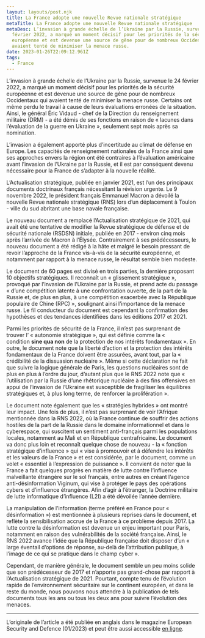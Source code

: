 ```yaml
---
layout: layouts/post.njk
title: La France adopte une nouvelle Revue nationale stratégique
metaTitle: La France adopte une nouvelle Revue nationale stratégique
metaDesc: L’invasion à grande échelle de l’Ukraine par la Russie, survenue le 24
  février 2022, a marqué un moment décisif pour les priorités de la sécurité
  européenne et est devenue une source de gêne pour de nombreux Occidentaux qui
  avaient tenté de minimiser la menace russe.
date: 2023-01-26T22:09:12.961Z
tags:
  - France
---
```

L’invasion à grande échelle de l’Ukraine par la Russie, survenue le 24 février 2022, a marqué un moment décisif pour les priorités de la sécurité européenne et est devenue une source de gêne pour de nombreux Occidentaux qui avaient tenté de minimiser la menace russe. Certains ont même perdu le travail à cause de leurs évaluations erronées de la situation. Ainsi, le général Éric Vidaud - chef de la Direction du renseignement militaire (DRM) - a été démis de ses fonctions en raison de « lacunes dans l’évaluation de la guerre en Ukraine », seulement sept mois après sa nomination.

L’invasion a également apporté plus d’incertitude au climat de défense en Europe. Les capacités de renseignement nationales de la France ainsi que ses approches envers la région ont été contraires à l’évaluation américaine avant l’invasion de l’Ukraine par la Russie, et il est par conséquent devenu nécessaire pour la France de s’adapter à la nouvelle réalité.

L’Actualisation stratégique, publiée en janvier 2021, est l’un des principaux documents doctrinaux français nécessitant la révision urgente. Le 9 novembre 2022, le président français Emmanuel Macron a dévoilé la nouvelle Revue nationale stratégique (RNS) lors d’un déplacement à Toulon - ville du sud abritant une base navale française.

Le nouveau document a remplacé l’Actualisation stratégique de 2021, qui avait été une tentative de modifier la Revue stratégique de défense et de sécurité nationale (RSDSN) initiale, publiée en 2017 - environ cinq mois après l’arrivée de Macron à l’Élysée. Contrairement à ses prédécesseurs, le nouveau document a été rédigé à la hâte et malgré le besoin pressant de revoir l’approche de la France vis-à-vis de la sécurité européenne, et notamment par rapport à la menace russe, le résultat semble bien modeste.

Le document de 60 pages est divisé en trois parties, la dernière proposant 10 objectifs stratégiques. Il reconnaît un « glissement stratégique », provoqué par l’invasion de l’Ukraine par la Russie, et prend acte du passage « d’une compétition latente à une confrontation ouverte, de la part de la Russie et, de plus en plus, à une compétition exacerbée avec la République populaire de Chine (RPC) », soulignant ainsi l’importance de la menace russe. Le fil conducteur du document est cependant la confirmation des hypothèses et des tendances identifiées dans les éditions 2017 et 2021.

Parmi les priorités de sécurité de la France, il n’est pas surprenant de trouver l’ « autonomie stratégique », qui est définie comme la « condition **sine qua non** de la protection de nos intérêts fondamentaux ». En outre, le document note que la liberté d’action et la protection des intérêts fondamentaux de la France doivent être assurées, avant tout, par la « crédibilité de la dissuasion nucléaire ». Même si cette déclaration ne fait que suivre la logique générale de Paris, les questions nucléaires sont de plus en plus à l’ordre du jour, d’autant plus que le RNS 2022 note que « l’utilisation par la Russie d’une rhétorique nucléaire à des fins offensives en appui de l’invasion de l’Ukraine est susceptible de fragiliser les équilibres stratégiques et, à plus long terme, de renforcer la prolifération ».

Le document note également que les « stratégies hybrides » ont montré leur impact. Une fois de plus, il n’est pas surprenant de voir l’Afrique mentionnée dans la RNS 2022, où la France continue de souffrir des actions hostiles de la part de la Russie dans le domaine informationnel et dans le cyberespace, qui suscitent un sentiment anti-français parmi les populations locales, notamment au Mali et en République centrafricaine. Le document va donc plus loin et reconnaît quelque chose de nouveau - la « fonction stratégique d’influence » qui « vise à promouvoir et à défendre les intérêts et les valeurs de la France » et est considérée, par le document, comme un volet « essentiel à l’expression de puissance ». Il convient de noter que la France a fait quelques progrès en matière de lutte contre l’influence malveillante étrangère sur le sol français, entre autres en créant l’agence anti-désinformation Viginum, qui vise à protéger le pays des opérations cybers et d’influence étrangères. Afin d’agir à l’étranger, la Doctrine militaire de lutte informatique d’influence (L2I) a été dévoilée l’année dernière.

La manipulation de l’information (terme préféré en France pour « désinformation ») est mentionnée à plusieurs reprises dans le document, et reflète la sensibilisation accrue de la France à ce problème depuis 2017. La lutte contre la désinformation est devenue un enjeu important pour Paris, notamment en raison des vulnérabilités de la société française. Ainsi, le RNS 2022 avance l’idée que la République française doit disposer d’un « large éventail d’options de réponse, au-delà de l’attribution publique, à l’image de ce qui se pratique dans le champ cyber ».

Cependant, de manière générale, le document semble un peu moins solide que son prédécesseur de 2017 et n’apporte pas grand-chose par rapport à l’Actualisation stratégique de 2021. Pourtant, compte tenu de l’évolution rapide de l’environnement sécuritaire sur le continent européen, et dans le reste du monde, nous pouvons nous attendre à la publication de tels documents tous les ans ou tous les deux ans pour suivre l’évolution des menaces.

- - -

L’originale de l’article a été publiée en anglais dans le magazine European Security and Defence (01/2023) et peut être aussi accessible [en ligne](https://euro-sd.com/2023/01/articles/29158/france-adopts-new-national-strategic-review/).